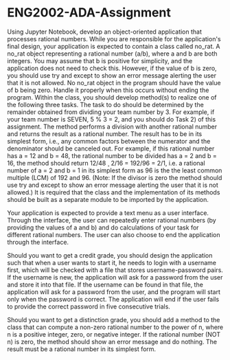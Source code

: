 # ENG2002-ADA-Assignment
Using Jupyter Notebook, develop an object-oriented application that processes rational numbers. While you are responsible for the application's final design, your application is expected to contain a class called no_rat. A no_rat object representing a rational number (a/b), where a and b are both integers. You may assume that b is positive for simplicity, and the application does not need to check this. However, if the value of b is zero, you should use try and except to show an error message alerting the user that it is not allowed. No no_rat object in the program should have the value of b being zero. Handle it properly when this occurs without ending the program. Within the class, you should develop method(s) to realize one of the following three tasks. The task to do should be determined by the remainder obtained from dividing your team number by 3. For example, if your team number is SEVEN, 5 % 3 = 2, and you should do Task 2) of this assignment. 
The method performs a division with another rational number and returns the result as a rational number. The result has to be in its simplest form, i.e., any common factors between the numerator and the denominator should be canceled out. For example, if this rational number has a = 12 and b = 48, the rational number to be divided has a = 2 and b = 16, the method should return 12/48 ¸ 2/16 = 192/96 = 2/1, i.e. a rational number of a = 2 and b = 1 in its simplest form as 96 is the the least common multiple (LCM) of 192 and 96. (Note: If the divisor is zero the method should use try and except to show an error message alerting the user that it is not allowed.) 
It is required that the class and the implementation of its methods should be built as a separate module to be imported by the application.  

Your application is expected to provide a text menu as a user interface. Through the interface, the user can repeatedly enter rational numbers (by providing the values of a and b) and do calculations of your task for different rational numbers. The user can also choose to end the application through the interface. 

Should you want to get a credit grade, you should design the application such that when a user wants to start it, he needs to login with a username first, which will be checked with a file that stores username-password pairs. If the username is new, the application will ask for a password from the user and store it into that file. If the username can be found in that file, the application will ask for a password from the user, and the program will start only when the password is correct. The application will end if the user fails to provide the correct password in five consecutive trials. 

Should you want to get a distinction grade, you should add a method to the class that can compute a non-zero rational number to the power of n, where n is a positive integer, zero, or negative integer. If the rational number (NOT n) is zero, the method should show an error message and do nothing. The result must be a rational number in its simplest form.
 

